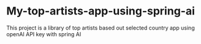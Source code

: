 # My-top-artists-app-using-spring-ai
This project is a library of top artists based out selected country app using openAI API key with spring AI
